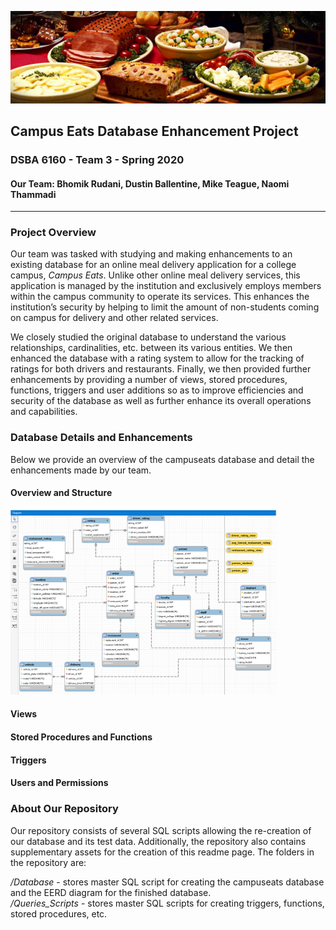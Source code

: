 ![Header](https://github.com/mcteague/campusEatsdb-DSBA6160-Group3/blob/233c357c89bfc80ac0615eaa81404ec0ed8fd701/img/food-dishes-header.jpeg "Header")

## Campus Eats Database Enhancement Project
### DSBA 6160 - Team 3 - Spring 2020
#### Our Team: Bhomik Rudani, Dustin Ballentine, Mike Teague, Naomi Thammadi

---

### Project Overview

Our team was tasked with studying and making enhancements to an existing database for an online meal delivery application for a college campus, *Campus Eats*. Unlike other online meal delivery services, this application is managed by the institution and exclusively employs members within the campus community to operate its services. This enhances the institution’s security by helping to limit the amount of non-students coming on campus for delivery and other related services.

We closely studied the original database to understand the various relationships, cardinalities, etc. between its various entities. We then enhanced the database with a rating system to allow for the tracking of ratings for both drivers and restaurants. Finally, we then provided further enhancements by providing a number of views, stored procedures, functions, triggers and user additions so as to improve efficiencies and security of the database as well as further enhance its overall operations and capabilities. 


### Database Details and Enhancements

Below we provide an overview of the campuseats database and detail the enhancements made by our team.

#### Overview and Structure

<img src="https://github.com/mcteague/campusEatsdb-DSBA6160-Group3/blob/ffb45b53deab8fd29c30191726c7e9ea4dbadffc/Database/EERD-Final.png" width="425px">



#### Views

#### Stored Procedures and Functions</h4>

#### Triggers

#### Users and Permissions

### About Our Repository

Our repository consists of several SQL scripts allowing the re-creation of our database and its test data. Additionally, the repository also contains supplementary assets for the creation of this readme page. The folders in the repository are:

*/Database* - stores master SQL script for creating the campuseats database and the EERD diagram for the finished database.<br>
*/Queries_Scripts* - stores master SQL scripts for creating triggers, functions, stored procedures, etc.


